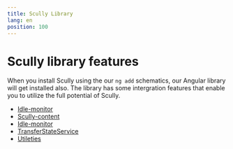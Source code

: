 ```yaml
---
title: Scully Library
lang: en
position: 100
---
```


# Scully library features

When you install Scully using the our `ng add` schematics, our Angular library will get installed also.
The library has some intergration features that enable you to utilize the full potential of Scully.

- [Idle-monitor](/docs/learn/core-features/idle-monitor-service)
- [Scully-content](/docs/learn/core-features/scully-content-component)
- [Idle-monitor](/docs/learn/core-features/idle-monitor-service)
- [TransferStateService](docs/learn/core-features/transfer-state-service)
- [Utileties](/docs/learn/core-features/utility-methods)
